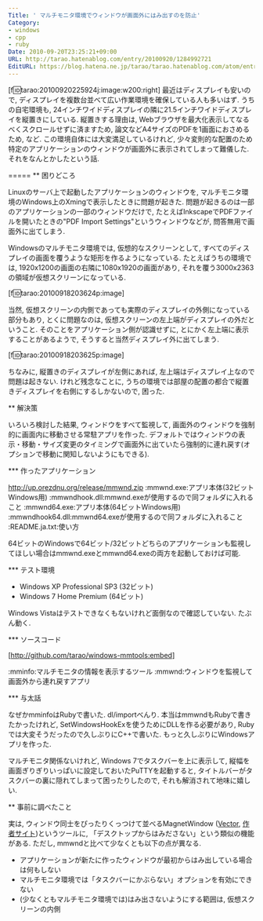 ```yaml
---
Title: ' マルチモニタ環境でウィンドウが画面外にはみ出すのを防止'
Category:
- windows
- cpp
- ruby
Date: 2010-09-20T23:25:21+09:00
URL: http://tarao.hatenablog.com/entry/20100920/1284992721
EditURL: https://blog.hatena.ne.jp/tarao/tarao.hatenablog.com/atom/entry/6653586347149236211
---
```


[f:id:tarao:20100920225924j:image:w200:right]
最近はディスプレイも安いので, ディスプレイを複数台並べて広い作業環境を確保している人も多いはず. うちの自宅環境も, 24インチワイドディスプレイの隣に21.5インチワイドディスプレイを縦置きにしている. 縦置きする理由は, Webブラウザを最大化表示してなるべくスクロールせずに済ますため, 論文などA4サイズのPDFを1画面におさめるため, など. この環境自体には大変満足しているけれど, 少々変則的な配置のため特定のアプリケーションのウィンドウが画面外に表示されてしまって難儀した. それをなんとかしたという話.


=====
** 困りどころ

Linuxのサーバ上で起動したアプリケーションのウィンドウを, マルチモニタ環境のWindows上のXmingで表示したときに問題が起きた. 問題が起きるのは一部のアプリケーションの一部のウィンドウだけで, たとえばInkscapeでPDFファイルを開いたときの"PDF Import Settings"というウィンドウなどが, 問答無用で画面外に出てしまう.

Windowsのマルチモニタ環境では, 仮想的なスクリーンとして, すべてのディスプレイの画面を覆うような矩形を作るようになっている. たとえばうちの環境では, 1920x1200の画面の右隣に1080x1920の画面があり, それを覆う3000x2363の領域が仮想スクリーンになっている.

[f:id:tarao:20100918203624p:image]

当然, 仮想スクリーンの内側であっても実際のディスプレイの外側になっている部分もあり, とくに問題なのは, 仮想スクリーンの左上端がディスプレイの外だということ. そのことをアプリケーション側が認識せずに, とにかく左上端に表示することがあるようで, そうすると当然ディスプレイ外に出てしまう.

[f:id:tarao:20100918203625p:image]

ちなみに, 縦置きのディスプレイが左側にあれば, 左上端はディスプレイ上なので問題は起きない. けれど残念なことに, うちの環境では部屋の配置の都合で縦置きディスプレイを右側にするしかないので, 困った.

** 解決策

いろいろ検討した結果, ウィンドウをすべて監視して, 画面外のウィンドウを強制的に画面内に移動させる常駐アプリを作った. デフォルトではウィンドウの表示・移動・サイズ変更のタイミングで画面外に出ていたら強制的に連れ戻す(オプションで移動に関知しないようにもできる).

*** 作ったアプリケーション

http://up.orezdnu.org/release/mmwnd.zip
:mmwnd.exe:アプリ本体(32ビットWindows用)
:mmwndhook.dll:mmwnd.exeが使用するので同フォルダに入れること
:mmwnd64.exe:アプリ本体(64ビットWindows用)
:mmwndhook64.dll:mmwnd64.exeが使用するので同フォルダに入れること
:README.ja.txt:使い方

64ビットのWindowsで64ビット/32ビットどちらのアプリケーションも監視してほしい場合はmmwnd.exeとmmwnd64.exeの両方を起動しておけば可能.

*** テスト環境

- Windows XP Professional SP3 (32ビット)
- Windows 7 Home Premium (64ビット)

Windows Vistaはテストできなくもないけれど面倒なので確認していない. たぶん動く.

*** ソースコード

[http://github.com/tarao/windows-mmtools:embed]

:mminfo:マルチモニタの情報を表示するツール
:mmwnd:ウィンドウを監視して画面外から連れ戻すアプリ

*** 与太話

なぜかmminfoはRubyで書いた. dl/importべんり. 本当はmmwndもRubyで書きたかったけれど, SetWindowsHookExを使うためにDLLを作る必要があり, Rubyでは大変そうだったので久しぶりにC++で書いた. もっと久しぶりにWindowsアプリを作った.

マルチモニタ関係ないけれど, Windows 7でタスクバーを上に表示して, 縦幅を画面ぎりぎりいっぱいに設定しておいたPuTTYを起動すると, タイトルバーがタスクバーの裏に隠れてしまって困ったりしたので, それも解消されて地味に嬉しい.

** 事前に調べたこと

実は, ウィンドウ同士をぴったりくっつけて並べるMagnetWindow (<a href="http://www.vector.co.jp/soft/winnt/util/se175660.html">Vector</a>, <a href="http://3rdproject.mine.nu/">作者サイト</a>)というツールに, 「デスクトップからはみださない」という類似の機能がある. ただし, mmwndと比べて少なくとも以下の点が異なる.

- アプリケーションが新たに作ったウィンドウが最初からはみ出している場合は何もしない
- マルチモニタ環境では「タスクバーにかぶらない」オプションを有効にできない
- (少なくともマルチモニタ環境では)はみ出さないようにする範囲は, 仮想スクリーンの内側
